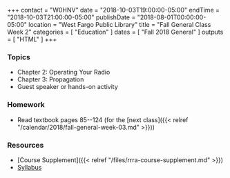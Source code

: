 +++
contact = "W0HNV"
date = "2018-10-03T19:00:00-05:00"
endTime = "2018-10-03T21:00:00-05:00"
publishDate = "2018-08-01T00:00:00-05:00"
location = "West Fargo Public Library"
title = "Fall General Class Week 2"
categories = [ "Education" ]
dates = [ "Fall 2018 General" ]
outputs = [ "HTML" ]
+++
### Topics

* Chapter 2: Operating Your Radio
* Chapter 3: Propagation
* Guest speaker or hands-on activity

### Homework

* Read textbook pages 85--124 (for the [next class]({{< relref "/calendar/2018/fall-general-week-03.md" >}}))

### Resources

* [Course Supplement]({{< relref "/files/rrra-course-supplement.md" >}})
* [Syllabus](/s/fXT3KpheEuGOXBG)
